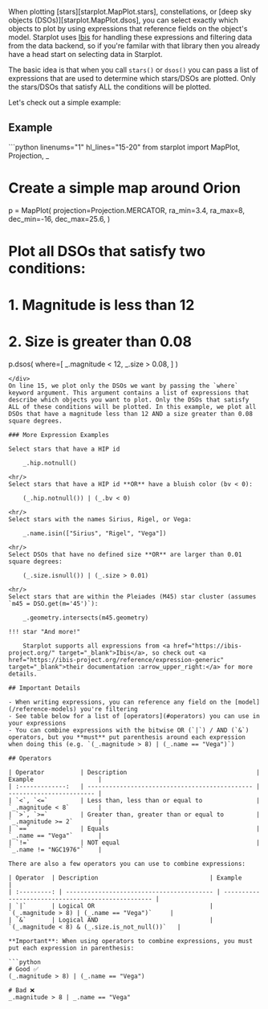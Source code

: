 
When plotting [stars][starplot.MapPlot.stars], constellations, or [deep sky objects (DSOs)][starplot.MapPlot.dsos], you can select exactly which objects to plot by using expressions that reference fields on the object's model. Starplot uses [Ibis](https://ibis-project.org/) for handling these expressions and filtering data from the data backend, so if you're familar with that library then you already have a head start on selecting data in Starplot.

The basic idea is that when you call `stars()` or `dsos()` you can pass a list of expressions that are used to determine which stars/DSOs are plotted. Only the stars/DSOs that satisfy ALL the conditions will be plotted.

Let's check out a simple example:

## Example
<div class="tutorial">
```python linenums="1" hl_lines="15-20"
from starplot import MapPlot, Projection, _

# Create a simple map around Orion
p = MapPlot(
    projection=Projection.MERCATOR,
    ra_min=3.4,
    ra_max=8,
    dec_min=-16,
    dec_max=25.6,
)

# Plot all DSOs that satisfy two conditions:
#   1. Magnitude is less than 12
#   2. Size is greater than 0.08
p.dsos(
    where=[
        _.magnitude < 12,
        _.size > 0.08,
    ]
)
```
</div>
On line 15, we plot only the DSOs we want by passing the `where` keyword argument. This argument contains a list of expressions that describe which objects you want to plot. Only the DSOs that satisfy ALL of these conditions will be plotted. In this example, we plot all DSOs that have a magnitude less than 12 AND a size greater than 0.08 square degrees.

### More Expression Examples

Select stars that have a HIP id

    _.hip.notnull()

<hr/>
Select stars that have a HIP id **OR** have a bluish color (bv < 0):

    (_.hip.notnull()) | (_.bv < 0)

<hr/>
Select stars with the names Sirius, Rigel, or Vega:

    _.name.isin(["Sirius", "Rigel", "Vega"])

<hr/>
Select DSOs that have no defined size **OR** are larger than 0.01 square degrees:

    (_.size.isnull()) | (_.size > 0.01)

<hr/>
Select stars that are within the Pleiades (M45) star cluster (assumes `m45 = DSO.get(m='45')`):

    _.geometry.intersects(m45.geometry)

!!! star "And more!"

    Starplot supports all expressions from <a href="https://ibis-project.org/" target="_blank">Ibis</a>, so check out <a href="https://ibis-project.org/reference/expression-generic" target="_blank">their documentation :arrow_upper_right:</a> for more details.

## Important Details

- When writing expressions, you can reference any field on the [model](/reference-models) you're filtering
- See table below for a list of [operators](#operators) you can use in your expressions
- You can combine expressions with the bitwise OR (`|`) / AND (`&`) operators, but you **must** put parenthesis around each expression when doing this (e.g. `(_.magnitude > 8) | (_.name == "Vega")`)

## Operators

| Operator          | Description                                    | Example                  |
| :-------------:   | ---------------------------------------------- | ------------------------ |
| `<`, `<=`         | Less than, less than or equal to               | `_.magnitude < 8`        |
| `>`, `>=`         | Greater than, greater than or equal to         | `_.magnitude >= 2`       |
| `==`              | Equals                                         | `_.name == "Vega"`       |
| `!=`              | NOT equal                                      | `_.name != "NGC1976"`    |

There are also a few operators you can use to combine expressions:

| Operator  | Description                               | Example                                            |
| :---------: | ----------------------------------------- | -------------------------------------------------- |
| `|`       | Logical OR                                | `(_.magnitude > 8) | (_.name == "Vega")`     |
| `&`       | Logical AND                               | `(_.magnitude < 8) & (_.size.is_not_null())`   |

**Important**: When using operators to combine expressions, you must put each expression in parenthesis:

```python
# Good ✅ 
(_.magnitude > 8) | (_.name == "Vega")

# Bad ❌ 
_.magnitude > 8 | _.name == "Vega"
```

<br/><br/>
